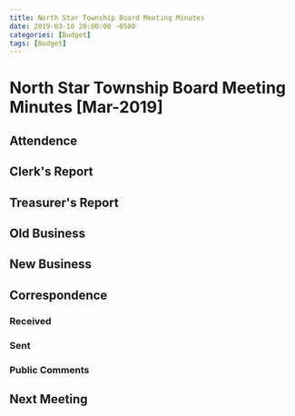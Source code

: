 ```yaml
---
title: North Star Township Board Meeting Minutes
date: 2019-03-10 20:00:00 -0500
categories: [Budget]
tags: [Budget]
---
```


# North Star Township Board Meeting Minutes [Mar-2019]

<MeetingMinutesMeta />

## Attendence
## Clerk's Report
## Treasurer's Report
## Old Business
## New Business
## Correspondence
### Received
### Sent
### Public Comments
## Next Meeting
